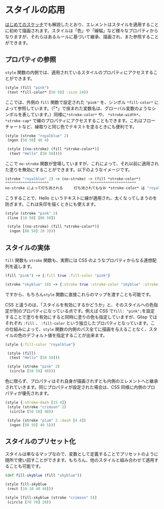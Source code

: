 # スタイルの応用

[はじめてのスケッチ](get-started)でも解説したとおり、エレメントはスタイルを適用することに初めて描画されます。スタイルは「色」や「線幅」など様々なプロパティからなりますが、それらはあるルールに基づいて継承、描画され、また参照することができます。

## プロパティの参照

`style` 関数の内側では、適用されているスタイルのプロパティにアクセスすることができます。

```cljs
(style (fill "pink")
 (text *fill-color* [50 50] :size 24))
```

ここでは、外側の `fill` 関数で設定された `"pink"` を、シンボル `*fill-color*` によって参照しています。（「\*」で挟まれた変数名は、グローバル変数のようなシンボルを表しています。）同様に`*stroke-color*` や、 `*stroke-width*`、`*stroke-cap*` で線のプロパティにアクセスすることもできます。これはフローチャートなど、縁取りと同じ色でテキストを塗るときにも便利です。

```cljs
(style (stroke "royalblue" 2)
 (ngon [50 50] 40 4)

 (style [(no-stroke) (fill *stroke-color*)]
  (text "Hello" [50 50])))
```

ここで `no-stroke` 関数が登場していますが、これによって、それ以前に適用された塗りを無効にすることができます。以下のようなイメージです。

```clojure
(stroke "royalblue" 2) -> (no-stroke) -> (fill *stroke-color*)
^^^^^^^^^^^^^^^^^^^^                   ^^^^^^^^^^^^^^^^^^^^^
no-stroke によって打ち消される     打ち消されてもなお *stroke-color* は "royalblue" に設定されている
```

こうすることで、Hello というテキストに線が適用され、太くなってしまうのを防ぎます。これは矢印を描くときにも使えます。

```cljs
(style (stroke "pink" 2)
 (line [10 50] [80 50])

 (style [(no-stroke) (fill *stroke-color*)]
  (ngon [80 50] 10 3)))
```

## スタイルの実体

`fill` 関数も `stroke` 関数も、実際には CSS のようなプロパティからなる連想配列を返します。

```clojure
(fill "pink") -> {:fill true :fill-color "pink"}

(stroke "skyblue" 10) -> {:stroke true :stroke-color "skyblue" :stroke-width 10}
```

ですから、もちろん`style` 関数に直接これらのマップを渡すことも可能です。

CSS と違うのは、「スタイルを有効にするかどうか」と、そのスタイルへの色指定が別のプロパティになっている点です。例えば CSS で`fill: "pink";`を設定することで塗りを有効にすると同時に塗りの色も指定していますが、Glisp ではそれぞれ `:fill` 、 `:fill-color` という独立したプロパティとなっています。この仕組みによって、`style` 関数の内側のパス全てに描画を与えることなく、スタイルの色のデフォルト値を指定することが出来ます。

```cljs
(style {:fill-color "royalblue"}

 (style (fill)
  (text "Hello" [50 50]))

 (style (stroke "pink" 2)
  (circle [50 50] 40)))
```

色に限らず、プロパティはそれ自身が描画されずとも内側のエレメントへと継承されていきます。同じプロパティが設定された場合は、CSS 同様に内側のプロパティが優先されます。

```cljs
(style {:stroke-dash [15 4]}
 (style (stroke "crimson" 2)
  (circle [50 50] 40))

 (style (stroke "plum" 2 :dash [4 4])
  (ngon [50 50] 40 5)))
```

## スタイルのプリセット化

スタイルは単なるマップなので、変数として定義することでプリセットのように随所で使い回すことができます。もちろん、他のスタイルと組み合わせて適用することも可能です。

```cljs
(def fill-skyblue (fill "skyblue"))

(style fill-skyblue
 (rect [10 10 40 40]))

(style [fill-skyblue (stroke "crimson" 5)]
 (circle [70 70] 20))

```

